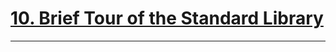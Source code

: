 # [10. Brief Tour of the Standard Library]

---

[10. Brief Tour of the Standard Library]:https://docs.python.org/3.7/tutorial/stdlib.html
